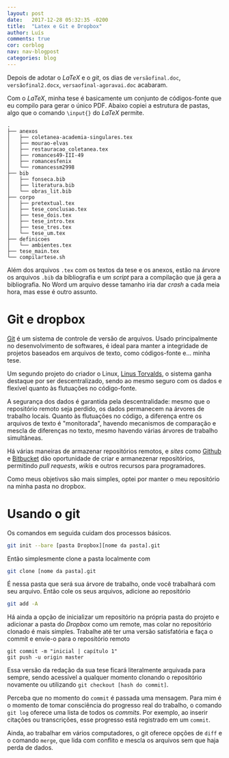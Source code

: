 ```yaml
---
layout: post
date:   2017-12-28 05:32:35 -0200
title:  "Latex e Git e Dropbox"
author: Luís
comments: true
cor: corblog
nav: nav-blogpost
categories: blog
---
```


[git]:https://git-scm.com/
[linus]:https://pt.wikipedia.org/wiki/Linus_Torvalds
[Github]:https://www.github.com
[bitbucket]:https://www.bitbucket.com

Depois de adotar o *LaTeX* e o *git*, os dias de `versãofinal.doc`, `versãofinal2.docx`, `versaofinal-agoravai.doc` acabaram.

Com o *LaTeX*, minha tese é basicamente um conjunto de códigos-fonte que eu compilo para gerar o único PDF.
Abaixo copiei a estrutura de pastas, algo que o comando `\input{}` do *LaTeX* permite.

```
.
├── anexos
│   ├── coletanea-academia-singulares.tex
│   ├── mourao-elvas
│   ├── restauracao_coletanea.tex
│   ├── romances49-III-49
│   ├── romancesfenix
│   └── romancessm2998
├── bib
│   ├── fonseca.bib
│   ├── literatura.bib
│   └── obras_lit.bib
├── corpo
│   ├── pretextual.tex
│   ├── tese_conclusao.tex
│   ├── tese_dois.tex
│   ├── tese_intro.tex
│   ├── tese_tres.tex
│   └── tese_um.tex
├── definicoes
│   └── ambientes.tex
├── tese_main.tex
└── compilartese.sh
```

Além dos arquivos `.tex` com os textos da tese e os anexos, estão na árvore os arquivos `.bib` da bibliografia e um *script* para a compilação que já gera a bibliografia.
No Word um arquivo desse tamanho iria dar *crash* a cada meia hora, mas esse é outro assunto.

# Git e dropbox

[Git][git] é um sistema de controle de versão de arquivos.
 Usado principalmente no desenvolvimento de softwares, é ideal para manter a integridade de projetos baseados em arquivos de texto, como códigos-fonte e... minha tese.

Um segundo projeto do criador o Linux, [Linus Torvalds][linus], o sistema ganha destaque por ser descentralizado, sendo ao mesmo seguro com os dados e flexível quanto às flutuações no código-fonte.

A segurança dos dados é garantida pela descentralidade: mesmo que o repositório remoto seja perdido, os dados permanecem na árvores de trabalho locais.
Quanto às flutuações no código, a diferença entre os arquivos de texto é "monitorada", havendo mecanismos de comparação e mescla de diferenças no texto, mesmo havendo várias árvores de trabalho simultâneas.

Há várias maneiras de armazenar repositórios remotos, e *sites* como [Github][github] e [Bitbucket][bitbucket] dão oportunidade de criar e armanezenar repositórios, permitindo *pull requests*, *wikis* e outros recursos para programadores.

Como meus objetivos são mais simples, optei por manter o meu repositório na minha pasta no dropbox. 

# Usando o git

Os comandos em seguida cuidam dos processos básicos.

```bash
git init --bare [pasta Dropbox][nome da pasta].git
```

Então simplesmente clone a pasta localmente com

```bash
git clone [nome da pasta].git
```

É nessa pasta que será sua árvore de trabalho, onde você trabalhará com seu arquivo.
Então cole os seus arquivos, adicione ao repositório

```bash
git add -A
```

Há ainda a opção de inicializar um repositório na própria pasta do projeto e adicionar a pasta do *Dropbox* como um remote, mas colar no repositório clonado é mais simples.
Trabalhe até ter uma versão satisfatória e faça o commit e envie-o para o repositório remoto

```
git commit -m "inicial | capítulo 1"
git push -u origin master
```

Essa versão da redação da sua tese ficará literalmente arquivada para sempre, sendo acessível a qualquer momento clonando o repositório novamente ou utilizando `git checkout [hash do commit]`.

Perceba que no momento do `commit` é passada uma mensagem. Para mim é o momento de tomar consciência do progresso real do trabalho, o comando `git log` oferece uma lista de todos os *commits*.
Por exemplo, ao inserir citações ou transcrições, esse progresso está registrado em um `commit`.

Ainda, ao trabalhar em vários computadores, o git oferece opções de `diff` e o comando `merge`, que lida com conflito e mescla os arquivos sem que haja perda de dados.
